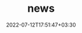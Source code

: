 ---
title: "news"
date: 2022-07-12T17:51:47+03:30
draft: false
headless: true

# all icons by [feathericons.com](https://https://feathericons.com//) are supported
show_news_icons: true
default_news_icon: "file-text"

num_news: 5

news_items:
- text: "Super excited 😆 to start as a research intern in [Azure Systems Research Group](https://www.microsoft.com/en-us/research/group/azure-systems-research/) with [Daniel S. Berger](https://www.microsoft.com/en-us/research/people/daberg/) as my mentor!"
  extra_text: "2023-09-05"
  icon: "briefcase"
  date: 2023-09-05
- text: "Gave a [talk](https://www.youtube.com/watch?v=tGnK9eOJVng) about the limitations of PEBS for tracking main memory requests"
  extra_text: "2023-05-17"
  date: 2023-05-17
  icon: "mic"
- text: "[Memtrade](https://dl.acm.org/doi/abs/10.1145/3589985) accepted to SIGMETRICS '23!"
  extra_text: "2023-03-28"
  date: 2023-03-28
  icon: "file-text"
- text: "[XRP](https://www.usenix.org/conference/osdi22/presentation/zhong) wins Jay Lepreau Best Paper Award at OSDI '22!"
  extra_text: "2022-07-11"
  date: 2022-07-11
  icon: "award"
- text: "[XRP](https://www.usenix.org/conference/osdi22/presentation/zhong) accepted to OSDI '22!"
  extra_text: "2022-03-19"
  date: 2022-03-19
  icon: "file-text"
- text: "[BPF for Storage](https://dl.acm.org/doi/10.1145/3458336.3465290) accepted to HotOS '21!"
  extra_text: "2021-04-12"
  date: 2021-04-12
  icon: "file-text"

# - text: "I joined [The Coolest Startup in the World](https://goodluck.com) as the CEO"
#   extra_text: "August 2023."
#   date: 2023-11-20
# - text: "How to deploy in the era of cloud services?"
#   link: https://https://feathericons.com//
#   extra_text: "Software Engineering Daily Podcast, Feb. 2021."
#   date: 2022-11-20
# - text: "Past, present and future of decentralized computing"
#   link: https://https://feathericons.com//
#   extra_text: "The New York Times, Feb. 2020."
#   date: 2021-11-20
# - text: "How to give a communicative research talk?"
#   link: "/en/talks/how-to-give-a-communicative-research-talk/"
#   extra_text: "Software Engineering Daily Podcast, Jan. 2020."
#   icon: "youtube"
#   date: 2020-11-20
# - text: "The new era of software engineering"
#   link: https://https://feathericons.com//
#   extra_text: "Software Engineering Daily Podcast, Jan. 2020."
#   icon: "youtube"
#   date: 2020-11-20
# - text: "How to write a good paper?"
#   link: https://https://feathericons.com//
#   extra_text: "HotOS'19."
#   icon: "youtube"
#   date: 2020-11-20
---